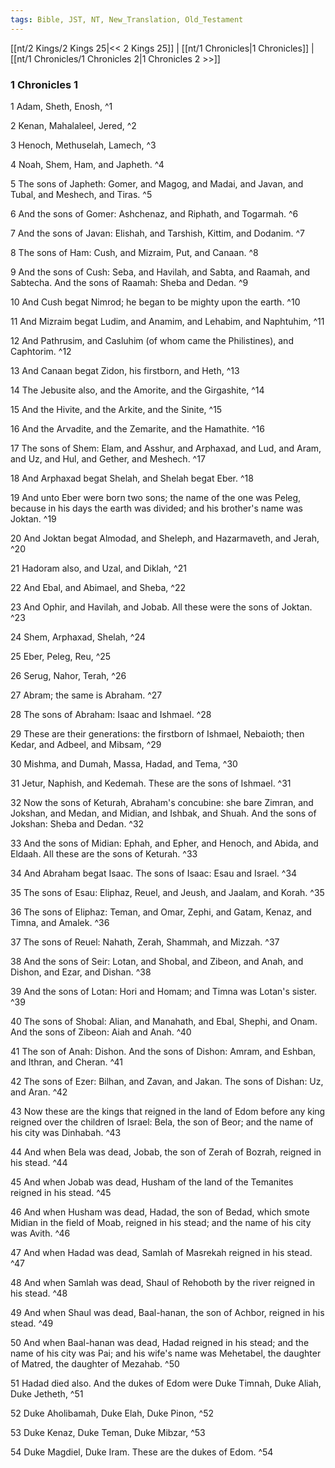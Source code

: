 ```yaml
---
tags: Bible, JST, NT, New_Translation, Old_Testament
---
```


[[nt/2 Kings/2 Kings 25|<< 2 Kings 25]] | [[nt/1 Chronicles|1 Chronicles]] | [[nt/1 Chronicles/1 Chronicles 2|1 Chronicles 2 >>]]

### 1 Chronicles 1

1 Adam, Sheth, Enosh,  ^1

2 Kenan, Mahalaleel, Jered,  ^2

3 Henoch, Methuselah, Lamech,  ^3

4 Noah, Shem, Ham, and Japheth.  ^4

5 The sons of Japheth: Gomer, and Magog, and Madai, and Javan, and Tubal, and Meshech, and Tiras.  ^5

6 And the sons of Gomer: Ashchenaz, and Riphath, and Togarmah.  ^6

7 And the sons of Javan: Elishah, and Tarshish, Kittim, and Dodanim.  ^7

8 The sons of Ham: Cush, and Mizraim, Put, and Canaan.  ^8

9 And the sons of Cush: Seba, and Havilah, and Sabta, and Raamah, and Sabtecha. And the sons of Raamah: Sheba and Dedan.  ^9

10 And Cush begat Nimrod; he began to be mighty upon the earth.  ^10

11 And Mizraim begat Ludim, and Anamim, and Lehabim, and Naphtuhim,  ^11

12 And Pathrusim, and Casluhim (of whom came the Philistines), and Caphtorim.  ^12

13 And Canaan begat Zidon, his firstborn, and Heth,  ^13

14 The Jebusite also, and the Amorite, and the Girgashite,  ^14

15 And the Hivite, and the Arkite, and the Sinite,  ^15

16 And the Arvadite, and the Zemarite, and the Hamathite.  ^16

17 The sons of Shem: Elam, and Asshur, and Arphaxad, and Lud, and Aram, and Uz, and Hul, and Gether, and Meshech.  ^17

18 And Arphaxad begat Shelah, and Shelah begat Eber.  ^18

19 And unto Eber were born two sons; the name of the one was Peleg, because in his days the earth was divided; and his brother\'s name was Joktan.  ^19

20 And Joktan begat Almodad, and Sheleph, and Hazarmaveth, and Jerah,  ^20

21 Hadoram also, and Uzal, and Diklah,  ^21

22 And Ebal, and Abimael, and Sheba,  ^22

23 And Ophir, and Havilah, and Jobab. All these were the sons of Joktan.  ^23

24 Shem, Arphaxad, Shelah,  ^24

25 Eber, Peleg, Reu,  ^25

26 Serug, Nahor, Terah,  ^26

27 Abram; the same is Abraham.  ^27

28 The sons of Abraham: Isaac and Ishmael.  ^28

29 These are their generations: the firstborn of Ishmael, Nebaioth; then Kedar, and Adbeel, and Mibsam,  ^29

30 Mishma, and Dumah, Massa, Hadad, and Tema,  ^30

31 Jetur, Naphish, and Kedemah. These are the sons of Ishmael.  ^31

32 Now the sons of Keturah, Abraham\'s concubine: she bare Zimran, and Jokshan, and Medan, and Midian, and Ishbak, and Shuah. And the sons of Jokshan: Sheba and Dedan.  ^32

33 And the sons of Midian: Ephah, and Epher, and Henoch, and Abida, and Eldaah. All these are the sons of Keturah.  ^33

34 And Abraham begat Isaac. The sons of Isaac: Esau and Israel.  ^34

35 The sons of Esau: Eliphaz, Reuel, and Jeush, and Jaalam, and Korah.  ^35

36 The sons of Eliphaz: Teman, and Omar, Zephi, and Gatam, Kenaz, and Timna, and Amalek.  ^36

37 The sons of Reuel: Nahath, Zerah, Shammah, and Mizzah.  ^37

38 And the sons of Seir: Lotan, and Shobal, and Zibeon, and Anah, and Dishon, and Ezar, and Dishan.  ^38

39 And the sons of Lotan: Hori and Homam; and Timna was Lotan\'s sister.  ^39

40 The sons of Shobal: Alian, and Manahath, and Ebal, Shephi, and Onam. And the sons of Zibeon: Aiah and Anah.  ^40

41 The son of Anah: Dishon. And the sons of Dishon: Amram, and Eshban, and Ithran, and Cheran.  ^41

42 The sons of Ezer: Bilhan, and Zavan, and Jakan. The sons of Dishan: Uz, and Aran.  ^42

43 Now these are the kings that reigned in the land of Edom before any king reigned over the children of Israel: Bela, the son of Beor; and the name of his city was Dinhabah.  ^43

44 And when Bela was dead, Jobab, the son of Zerah of Bozrah, reigned in his stead.  ^44

45 And when Jobab was dead, Husham of the land of the Temanites reigned in his stead.  ^45

46 And when Husham was dead, Hadad, the son of Bedad, which smote Midian in the field of Moab, reigned in his stead; and the name of his city was Avith.  ^46

47 And when Hadad was dead, Samlah of Masrekah reigned in his stead.  ^47

48 And when Samlah was dead, Shaul of Rehoboth by the river reigned in his stead.  ^48

49 And when Shaul was dead, Baal-hanan, the son of Achbor, reigned in his stead.  ^49

50 And when Baal-hanan was dead, Hadad reigned in his stead; and the name of his city was Pai; and his wife\'s name was Mehetabel, the daughter of Matred, the daughter of Mezahab.  ^50

51 Hadad died also. And the dukes of Edom were Duke Timnah, Duke Aliah, Duke Jetheth,  ^51

52 Duke Aholibamah, Duke Elah, Duke Pinon,  ^52

53 Duke Kenaz, Duke Teman, Duke Mibzar,  ^53

54 Duke Magdiel, Duke Iram. These are the dukes of Edom.  ^54

 
